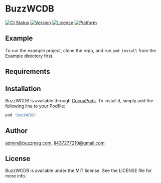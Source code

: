 # BuzzWCDB

[![CI Status](https://img.shields.io/travis/admin@buzzmsg.com/BuzzWCDB.svg?style=flat)](https://travis-ci.org/admin@buzzmsg.com/BuzzWCDB)
[![Version](https://img.shields.io/cocoapods/v/BuzzWCDB.svg?style=flat)](https://cocoapods.org/pods/BuzzWCDB)
[![License](https://img.shields.io/cocoapods/l/BuzzWCDB.svg?style=flat)](https://cocoapods.org/pods/BuzzWCDB)
[![Platform](https://img.shields.io/cocoapods/p/BuzzWCDB.svg?style=flat)](https://cocoapods.org/pods/BuzzWCDB)

## Example

To run the example project, clone the repo, and run `pod install` from the Example directory first.

## Requirements

## Installation

BuzzWCDB is available through [CocoaPods](https://cocoapods.org). To install
it, simply add the following line to your Podfile:

```ruby
pod 'BuzzWCDB'
```

## Author

admin@buzzmsg.com, li437277219@gmail.com

## License

BuzzWCDB is available under the MIT license. See the LICENSE file for more info.
